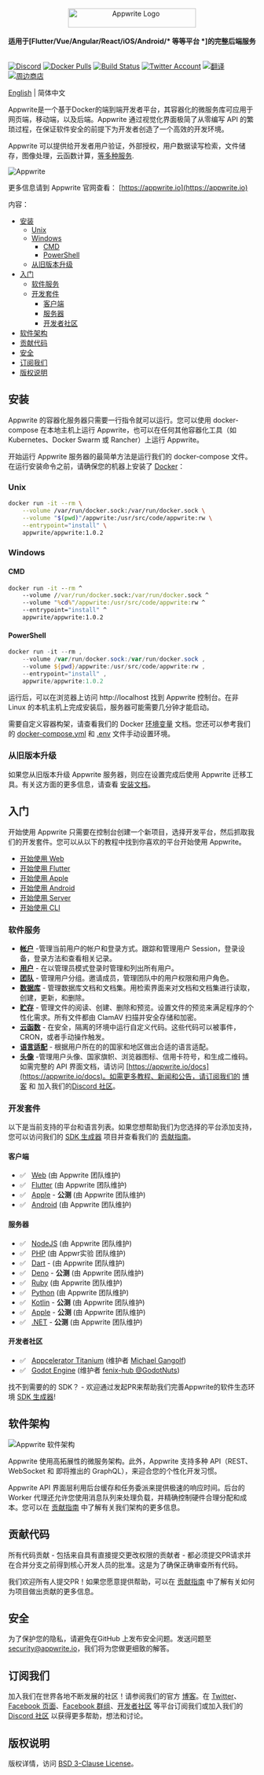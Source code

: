 <br />
<p align="center">
    <a href="https://appwrite.io" target="_blank"><img width="260" height="39" src="https://appwrite.io/images/appwrite.svg" alt="Appwrite Logo"></a>
    <br />
    <br />
    <b>适用于[Flutter/Vue/Angular/React/iOS/Android/* 等等平台 *]的完整后端服务</b>
    <br />
    <br />
</p>

<!-- [![Hacktoberfest](https://img.shields.io/static/v1?label=hacktoberfest&message=friendly&color=90a88b&style=flat-square)](https://hacktoberfest.appwrite.io) -->
[![Discord](https://img.shields.io/discord/564160730845151244?label=discord&style=flat-square)](https://appwrite.io/discord?r=Github)
[![Docker Pulls](https://img.shields.io/docker/pulls/appwrite/appwrite?color=f02e65&style=flat-square)](https://hub.docker.com/r/appwrite/appwrite)
[![Build Status](https://img.shields.io/travis/com/appwrite/appwrite?style=flat-square)](https://travis-ci.com/appwrite/appwrite)
[![Twitter Account](https://img.shields.io/twitter/follow/appwrite?color=00acee&label=twitter&style=flat-square)](https://twitter.com/appwrite)
[![翻译](https://img.shields.io/badge/translate-f02e65?style=flat-square)](docs/tutorials/add-translations.md)
[![周边商店](https://img.shields.io/badge/swag%20store-f02e65?style=flat-square)](https://store.appwrite.io)

[English](README.md) | 简体中文

Appwrite是一个基于Docker的端到端开发者平台，其容器化的微服务库可应用于网页端，移动端，以及后端。Appwrite 通过视觉化界面极简了从零编写 API 的繁琐过程，在保证软件安全的前提下为开发者创造了一个高效的开发环境。

Appwrite 可以提供给开发者用户验证，外部授权，用户数据读写检索，文件储存，图像处理，云函数计算，[等多种服务](https://appwrite.io/docs).

![Appwrite](public/images/github.png)

更多信息请到 Appwrite 官网查看： [https://appwrite.io](https://appwrite.io)

内容：

- [安装](#安装)
  - [Unix](#unix)
  - [Windows](#windows)
    - [CMD](#cmd)
    - [PowerShell](#powershell)
  - [从旧版本升级](#从旧版本升级)
- [入门](#入门)
  - [软件服务](#软件服务)
  - [开发套件](#开发套件)
    - [客户端](#客户端)
    - [服务器](#服务器)
    - [开发者社区](#开发者社区)
- [软件架构](#软件架构)
- [贡献代码](#贡献代码)
- [安全](#安全)
- [订阅我们](#订阅我们)
- [版权说明](#版权说明)

## 安装

Appwrite 的容器化服务器只需要一行指令就可以运行。您可以使用 docker-compose 在本地主机上运行 Appwrite，也可以在任何其他容器化工具（如 Kubernetes、Docker Swarm 或 Rancher）上运行 Appwrite。

开始运行 Appwrite 服务器的最简单方法是运行我们的 docker-compose 文件。在运行安装命令之前，请确保您的机器上安装了 [Docker](https://dockerdocs.cn/get-docker/index.html)：

### Unix

```bash
docker run -it --rm \
    --volume /var/run/docker.sock:/var/run/docker.sock \
    --volume "$(pwd)"/appwrite:/usr/src/code/appwrite:rw \
    --entrypoint="install" \
    appwrite/appwrite:1.0.2
```

### Windows

#### CMD

```cmd
docker run -it --rm ^
    --volume //var/run/docker.sock:/var/run/docker.sock ^
    --volume "%cd%"/appwrite:/usr/src/code/appwrite:rw ^
    --entrypoint="install" ^
    appwrite/appwrite:1.0.2
```

#### PowerShell

```powershell
docker run -it --rm ,
    --volume /var/run/docker.sock:/var/run/docker.sock ,
    --volume ${pwd}/appwrite:/usr/src/code/appwrite:rw ,
    --entrypoint="install" ,
    appwrite/appwrite:1.0.2
```

运行后，可以在浏览器上访问 http://localhost 找到 Appwrite 控制台。在非 Linux 的本机主机上完成安装后，服务器可能需要几分钟才能启动。


需要自定义容器构架，请查看我们的 Docker [环境变量](https://appwrite.io/docs/environment-variables) 文档。您还可以参考我们的 [docker-compose.yml](https://appwrite.io/install/compose) 和 [.env](https://appwrite.io/install/env) 文件手动设置环境。

### 从旧版本升级

如果您从旧版本升级 Appwrite 服务器，则应在设置完成后使用 Appwrite 迁移工具。有关这方面的更多信息，请查看 [安装文档](https://appwrite.io/docs/installation)。

## 入门

开始使用 Appwrite 只需要在控制台创建一个新项目，选择开发平台，然后抓取我们的开发套件。您可以从以下的教程中找到你喜欢的平台开始使用 Appwrite。

* [开始使用 Web](https://appwrite.io/docs/getting-started-for-web)
* [开始使用 Flutter](https://appwrite.io/docs/getting-started-for-flutter)
* [开始使用 Apple](https://appwrite.io/docs/getting-started-for-apple)
* [开始使用 Android](https://appwrite.io/docs/getting-started-for-android)
* [开始使用 Server](https://appwrite.io/docs/getting-started-for-server)
* [开始使用 CLI](https://appwrite.io/docs/command-line)

### 软件服务

* [**帐户**](https://appwrite.io/docs/client/account) -管理当前用户的帐户和登录方式。跟踪和管理用户 Session，登录设备，登录方法和查看相关记录。
* [**用户**](https://appwrite.io/docs/server/users) - 在以管理员模式登录时管理和列出所有用户。
* [**团队**](https://appwrite.io/docs/client/teams) - 管理用户分组。邀请成员，管理团队中的用户权限和用户角色。
* [**数据库**](https://appwrite.io/docs/client/databases) - 管理数据库文档和文档集。用检索界面来对文档和文档集进行读取，创建，更新，和删除。
* [**贮存**](https://appwrite.io/docs/client/storage) - 管理文件的阅读、创建、删除和预览。设置文件的预览来满足程序的个性化需求。所有文件都由 ClamAV 扫描并安全存储和加密。
* [**云函数**](https://appwrite.io/docs/server/functions) - 在安全，隔离的环境中运行自定义代码。这些代码可以被事件，CRON，或者手动操作触发。
* [**语言适配**](https://appwrite.io/docs/client/locale) - 根据用户所在的的国家和地区做出合适的语言适配。
* [**头像**](https://appwrite.io/docs/client/avatars) -管理用户头像、国家旗帜、浏览器图标、信用卡符号，和生成二维码。 
如需完整的 API 界面文档，请访问 [https://appwrite.io/docs](https://appwrite.io/docs)。如需更多教程、新闻和公告，请订阅我们的 [博客](https://medium.com/appwrite-io) 和 加入我们的[Discord 社区](https://discord.gg/GSeTUeA)。

### 开发套件

以下是当前支持的平台和语言列表。如果您想帮助我们为您选择的平台添加支持，您可以访问我们的 [SDK 生成器](https://github.com/appwrite/sdk-generator) 项目并查看我们的 [贡献指南](https://github.com/appwrite/sdk-generator/blob/master/CONTRIBUTING.md)。

#### 客户端
* ✅  &nbsp; [Web](https://github.com/appwrite/sdk-for-web) (由 Appwrite 团队维护)
* ✅  &nbsp; [Flutter](https://github.com/appwrite/sdk-for-flutter) (由 Appwrite 团队维护)
* ✅  &nbsp; [Apple](https://github.com/appwrite/sdk-for-apple) - **公测** (由 Appwrite 团队维护)
* ✅  &nbsp; [Android](https://github.com/appwrite/sdk-for-android) (由 Appwrite 团队维护)

#### 服务器
* ✅  &nbsp; [NodeJS](https://github.com/appwrite/sdk-for-node) (由 Appwrite 团队维护)
* ✅  &nbsp; [PHP](https://github.com/appwrite/sdk-for-php) (由 Appwr实验 团队维护)
* ✅  &nbsp; [Dart](https://github.com/appwrite/sdk-for-dart) - (由 Appwrite 团队维护)
* ✅  &nbsp; [Deno](https://github.com/appwrite/sdk-for-deno) - **公测** (由 Appwrite 团队维护)
* ✅  &nbsp; [Ruby](https://github.com/appwrite/sdk-for-ruby) (由 Appwrite 团队维护)
* ✅  &nbsp; [Python](https://github.com/appwrite/sdk-for-python) (由 Appwrite 团队维护)
* ✅  &nbsp; [Kotlin](https://github.com/appwrite/sdk-for-kotlin) - **公测** (由 Appwrite 团队维护)
* ✅  &nbsp; [Apple](https://github.com/appwrite/sdk-for-apple) - **公测** (由 Appwrite 团队维护)
* ✅  &nbsp; [.NET](https://github.com/appwrite/sdk-for-dotnet) - **公测** (由 Appwrite 团队维护)

#### 开发者社区
* ✅  &nbsp; [Appcelerator Titanium](https://github.com/m1ga/ti.appwrite) (维护者 [Michael Gangolf](https://github.com/m1ga/))  
* ✅  &nbsp; [Godot Engine](https://github.com/GodotNuts/appwrite-sdk) (维护者 [fenix-hub @GodotNuts](https://github.com/fenix-hub))  

找不到需要的的 SDK？ - 欢迎通过发起PR来帮助我们完善Appwrite的软件生态环境 [SDK 生成器](https://github.com/appwrite/sdk-generator)!


## 软件架构

![Appwrite 软件架构](docs/specs/overview.drawio.svg)

Appwrite 使用高拓展性的微服务架构。此外，Appwrite 支持多种 API（REST、WebSocket 和 即将推出的 GraphQL），来迎合您的个性化开发习惯。

Appwrite API 界面层利用后台缓存和任务委派来提供极速的响应时间。后台的 Worker 代理还允许您使用消息队列来处理负载，并精确控制硬件合理分配和成本。您可以在 [贡献指南](CONTRIBUTING.md#architecture-1) 中了解有关我们架构的更多信息。

## 贡献代码

所有代码贡献 - 包括来自具有直接提交更改权限的贡献者 - 都必须提交PR请求并在合并分支之前得到核心开发人员的批准。这是为了确保正确审查所有代码。

我们欢迎所有人提交PR！如果您愿意提供帮助，可以在 [贡献指南](CONTRIBUTING.md) 中了解有关如何为项目做出贡献的更多信息。

## 安全

为了保护您的隐私，请避免在GitHub 上发布安全问题。发送问题至 security@appwrite.io，我们将为您做更细致的解答。

## 订阅我们

加入我们在世界各地不断发展的社区！请参阅我们的官方 [博客](https://medium.com/appwrite-io)。在 [Twitter](https://twitter.com/appwrite)、[Facebook 页面](https://www.facebook.com/appwrite.io)、[Facebook 群组](https://www.facebook)、[开发者社区](https://dev.to/appwrite) 等平台订阅我们或加入我们的 [Discord 社区](https://discord.gg/GSeTUeA) 以获得更多帮助，想法和讨论。

## 版权说明

版权详情，访问 [BSD 3-Clause License](./LICENSE)。
